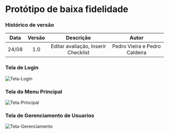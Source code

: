 # Protótipo de baixa fidelidade



### Histórico de versão
| Data| Versão| Descrição  | Autor  |
| :---: | :---: | :---: | :---: |
| 24/08 | 1.0 | Editar avaliação, Inserir Checklist | Pedro Vieira e Pedro Caldeira  |


### Tela de Login
![Tela-Login](https://i.imgur.com/LbgkpZI.png)

### Tela do Menu Principal
![Tela-Principal](https://i.imgur.com/aHScsrg.png)

### Tela de Gerenciamento de Usuarios
![Tela-Gerenciamento](https://i.imgur.com/E5Tt2m4.png)



